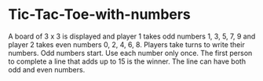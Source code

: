 # Tic-Tac-Toe-with-numbers
A board of 3 x 3 is displayed and player 1 takes odd numbers 1, 3, 5, 7, 9 and player 2 takes even numbers 0, 2, 4, 6, 8. Players take turns to write their numbers. Odd numbers start. Use each number only once. The first person to complete a line that adds up to 15 is the winner. The line can have both odd and even numbers.
